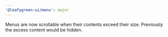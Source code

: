 ```yaml
---
'@leafygreen-ui/menu': major
---
```


Menus are now scrollable when their contents exceed their size. Previously the excess content would be hidden.
